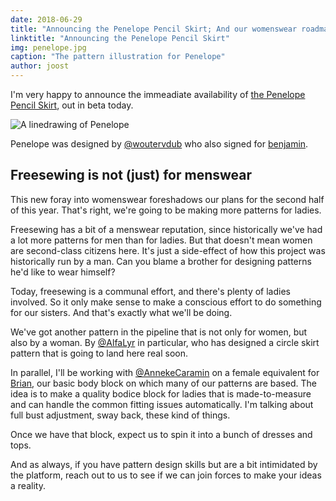 ```yaml
---
date: 2018-06-29
title: "Announcing the Penelope Pencil Skirt; And our womenswear roadmap"
linktitle: "Announcing the Penelope Pencil Skirt"
img: penelope.jpg
caption: "The pattern illustration for Penelope"
author: joost
---
```

I'm very happy to announce the immeadiate availability of 
[the Penelope Pencil Skirt](/patterns/penelope), out in beta today. 

![A linedrawing of Penelope](linedrawing.svg)

Penelope was designed by
[@woutervdub](/users/woutervdub) who also signed for [benjamin](/patterns/benjamin).

## Freesewing is not (just) for menswear

This new foray into womenswear foreshadows our plans for the second half of this year. 
That's right, we're going to be making more patterns for ladies.

Freesewing has a bit of a menswear reputation, 
since historically we've had a lot more patterns for men than for ladies. 
But that doesn't mean women are second-class citizens here. 
It's just a side-effect of how this project was historically run by a man. 
Can you blame a brother for designing patterns he'd like to wear himself?

Today, freesewing is a communal effort, and there's plenty of ladies involved. 
So it only make sense to make a conscious effort to do something for our sisters. 
And that's exactly what we'll be doing.

We've got another pattern in the pipeline that is not only for women, but also by a woman. 
By [@AlfaLyr](/users/alfalyr) in particular, who has designed a circle skirt pattern that
is going to land here real soon.

In parallel, I'll be working with [@AnnekeCaramin](/users/annekecaramin) on a female equivalent for 
[Brian](/patterns/brian), our basic body block on which many of our patterns are based.
The idea is to make a quality bodice block for ladies that is made-to-measure and 
can handle the common fitting issues automatically. I'm talking about full bust adjustment, sway back, these kind of things.

Once we have that block, expect us to spin it into a bunch of dresses and tops. 

And as always, if you have pattern design skills but are a bit intimidated by the platform,
reach out to us to see if we can join forces to make your ideas a reality.
